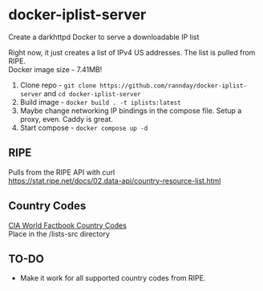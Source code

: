 # docker-iplist-server
Create a darkhttpd Docker to serve a downloadable IP list  

Right now, it just creates a list of IPv4 US addresses. The list is pulled from RIPE.  
Docker image size - 7.41MB!  

1. Clone repo - `git clone https://github.com/rannday/docker-iplist-server` and `cd docker-iplist-server`  
2. Build image - `docker build . -t iplists:latest`  
3. Maybe change networking IP bindings in the compose file. Setup a proxy, even. Caddy is great.  
4. Start compose - `docker compose up -d`  

## RIPE
Pulls from the RIPE API with curl    
https://stat.ripe.net/docs/02.data-api/country-resource-list.html
## Country Codes
[CIA World Factbook Country Codes](https://www.cia.gov/the-world-factbook/references/country-data-codes/)  
Place in the /lists-src directory
## TO-DO
* Make it work for all supported country codes from RIPE.